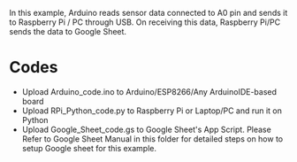 In this example, Arduino reads sensor data connected to A0 pin and sends it to Raspberry Pi / PC through USB. On receiving this data, Raspberry Pi/PC sends the data to Google Sheet.

# Codes
- Upload Arduino_code.ino to Arduino/ESP8266/Any ArduinoIDE-based board
- Upload RPi_Python_code.py to Raspberry Pi or Laptop/PC and run it on Python
- Upload Google_Sheet_code.gs to Google Sheet's App Script. Please Refer to Google Sheet Manual in this folder for detailed steps on how to setup Google sheet for this example.
